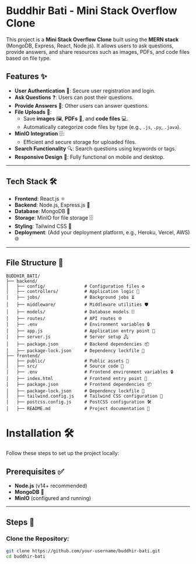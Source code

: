 # Buddhir Bati - Mini Stack Overflow Clone

This project is a **Mini Stack Overflow Clone** built using the **MERN stack** (MongoDB, Express, React, Node.js). It allows users to ask questions, provide answers, and share resources such as images, PDFs, and code files based on file type.

## Features ✨

- **User Authentication** 🔐: Secure user registration and login.
- **Ask Questions** ❓: Users can post their questions.
- **Provide Answers** 💬: Other users can answer questions.
- **File Uploads** 📁:
  - Save **images** 🖼️, **PDFs** 📄, and **code files** 💻.
  - Automatically categorize code files by type (e.g., `.js`, `.py`, `.java`).
- **MinIO Integration** 🗄️:
  - Efficient and secure storage for uploaded files.
- **Search Functionality** 🔍: Search questions using keywords or tags.
- **Responsive Design** 📱: Fully functional on mobile and desktop.

---

## Tech Stack 🛠️

- **Frontend**: React.js ⚛️
- **Backend**: Node.js, Express.js 🚀
- **Database**: MongoDB 🍃
- **Storage**: MinIO for file storage 🗄️
- **Styling**: Tailwind CSS 🎨
- **Deployment**: (Add your deployment platform, e.g., Heroku, Vercel, AWS) 🌐

---

## File Structure 📂

```plaintext
BUDDHIR_BATI/
├── backend/
│   ├── config/               # Configuration files ⚙️
│   ├── controllers/          # Application logic 🧠
│   ├── jobs/                 # Background jobs ⏳
│   ├── middleware/           # Middleware utilities 🛡️
│   ├── models/               # Database models 🗄️
│   ├── routes/               # API routes 🌐
│   ├── .env                  # Environment variables 🔒
│   ├── app.js                # Application entry point 🚀
│   ├── server.js             # Server setup 🖧
│   ├── package.json          # Backend dependencies 📦
│   ├── package-lock.json     # Dependency lockfile 📑
├── frontend/
│   ├── public/               # Public assets 🌈
│   ├── src/                  # Source code 📜
│   ├── .env                  # Frontend environment variables 🔒
│   ├── index.html            # Frontend entry point 🌟
│   ├── package.json          # Frontend dependencies 📦
│   ├── package-lock.json     # Dependency lockfile 📑
│   ├── tailwind.config.js    # Tailwind CSS configuration 🎨
│   ├── postcss.config.js     # PostCSS configuration 🛠️
│   ├── README.md             # Project documentation 📖
```

# Installation 🛠️

Follow these steps to set up the project locally:

## Prerequisites ✅

- **Node.js** (v14+ recommended)
- **MongoDB** 🍃
- **MinIO** (configured and running)

---

## Steps 🔧

### Clone the Repository:
```bash
git clone https://github.com/your-username/buddhir-bati.git
cd buddhir-bati

